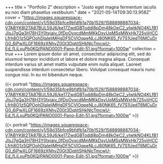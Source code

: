 +++
title = "Portfolio 2"
description = "Justo eget magna fermentum iaculis eu non diam phasellus vestibulum."
date = "2021-05-14T09:30:13.958Z"
cover = "https://images.squarespace-cdn.com/content/v1/59d35bfce9bfdfb1a70b1529/1588898887034-V7ABYK8I2TA87BUL59J6/ke17ZwdGBToddI8pDm48kOeC2_vIwtkNO4KLfB1JIsJ7gQa3H78H3Y0txjaiv_0fDoOvxcdMmMKkDsyUqMSsMWxHk725yiiHCCLfrh8O1z5QPOohDIaIeljMHgDF5CVlOqpeNLcJ80NK65_fV7S1UedT6MCuDrG0_6iPwXLGF1669zXNhvZ0Gt3DqtjtSHkNlcTmcwU-Ed_fLjLxuPb0KQ/PANO0001-Pano-Edit-51.jpg?format=1000w"
collection = true
+++
Lorem ipsum dolor sit amet, consectetur adipiscing elit, sed do eiusmod tempor incididunt ut labore et dolore magna aliqua. Consequat interdum varius sit amet mattis vulputate enim nulla aliquet. Laoreet suspendisse interdum consectetur libero. Volutpat consequat mauris nunc congue nisi. In eu mi bibendum neque.

{{< portrait "https://images.squarespace-cdn.com/content/v1/59d35bfce9bfdfb1a70b1529/1588898887034-V7ABYK8I2TA87BUL59J6/ke17ZwdGBToddI8pDm48kOeC2_vIwtkNO4KLfB1JIsJ7gQa3H78H3Y0txjaiv_0fDoOvxcdMmMKkDsyUqMSsMWxHk725yiiHCCLfrh8O1z5QPOohDIaIeljMHgDF5CVlOqpeNLcJ80NK65_fV7S1UedT6MCuDrG0_6iPwXLGF1669zXNhvZ0Gt3DqtjtSHkNlcTmcwU-Ed_fLjLxuPb0KQ/PANO0001-Pano-Edit-51.jpg?format=1000w" >}}

{{< portrait "https://images.squarespace-cdn.com/content/v1/59d35bfce9bfdfb1a70b1529/1588898887034-V7ABYK8I2TA87BUL59J6/ke17ZwdGBToddI8pDm48kOeC2_vIwtkNO4KLfB1JIsJ7gQa3H78H3Y0txjaiv_0fDoOvxcdMmMKkDsyUqMSsMWxHk725yiiHCCLfrh8O1z5QPOohDIaIeljMHgDF5CVlOqpeNLcJ80NK65_fV7S1UedT6MCuDrG0_6iPwXLGF1669zXNhvZ0Gt3DqtjtSHkNlcTmcwU-Ed_fLjLxuPb0KQ/PANO0001-Pano-Edit-51.jpg?format=1000w" >}}